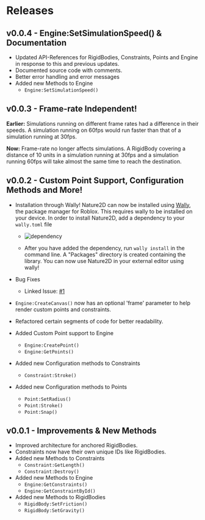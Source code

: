 # Releases

## v0.0.4 - Engine:SetSimulationSpeed() & Documentation

* Updated API-References for RigidBodies, Constraints, Points and Engine in response to this and previous updates.
* Documented source code with comments.
* Better error handling and error messages
* Added new Methods to Engine
   * `Engine:SetSimulationSpeed()`

## v0.0.3 - Frame-rate Independent!

**Earlier:** Simulations running on different frame rates had a difference in their speeds. A simulation running on 60fps would run faster than that of a simulation running at 30fps.

**Now:** Frame-rate no longer affects simulations. A RigidBody covering a distance of 10 units in a simulation running at 30fps and a simulation running 60fps will take almost the same time to reach the destination. 

## v0.0.2 - Custom Point Support, Configuration Methods and More!

* Installation through Wally! Nature2D can now be installed using [Wally](https://github.com/UpliftGames/wally), the package manager for Roblox. This requires wally to be installed on your device. In order to install Nature2D, add a dependency to your `wally.toml` file
   * ![dependency](https://doy2mn9upadnk.cloudfront.net/uploads/default/original/4X/3/4/8/348c3d6c9436a92cf44160b9e8aee5b2a5933193.png)

   * After you have added the dependency, run `wally install` in the command line. A "Packages" directory is created containing the library. You can now use Nature2D in your external editor using wally!

* Bug Fixes 
  * Linked Issue: [#1](https://github.com/jaipack17/Nature2D/issues/1)  
* `Engine:CreateCanvas()` now has an optional 'frame' parameter to help render custom points and constraints.
* Refactored certain segments of code for better readability. 
* Added Custom Point support to Engine
  * `Engine:CreatePoint()`
  * `Engine:GetPoints()` 
* Added new Configuration methods to Constraints
   * `Constraint:Stroke()` 
* Added new Configuration methods to Points
   * `Point:SetRadius()`
   * `Point:Stroke()`
   * `Point:Snap()`

## v0.0.1 - Improvements & New Methods

* Improved architecture for anchored RigidBodies.
* Constraints now have their own unique IDs like RigidBodies.
* Added new Methods to Constraints
   * `Constraint:GetLength()` 
   * `Constraint:Destroy()`
* Added new Methods to Engine
   * `Engine:GetConstraints()`
   * `Engine:GetConstraintById()`
* Added new Methods to RigidBodies
   * `RigidBody:SetFriction()`
   * `RigidBody:SetGravity()`